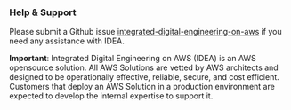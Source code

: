 ### Help & Support

Please submit a Github issue [integrated-digital-engineering-on-aws](https://github.com/cfs-energy/integrated-digital-engineering-on-aws) if you need any assistance with IDEA.

>
**Important**: Integrated Digital Engineering on AWS (IDEA) is an AWS opensource solution. All AWS Solutions are vetted by AWS architects and designed to be operationally effective, reliable, secure, and cost efficient. Customers that deploy an AWS Solution in a production environment are expected to develop the internal expertise to support it.
